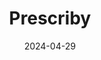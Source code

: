 ---  
layout: startup_page  
title: "Prescriby"  
id: "prescriby.com"  
permalink: "/prescribyprescriby.com04292024/"  
website: "https://www.prescriby.com/"  
funding_round: ""  
funding_amount: "€2M"  
investors: "Crowberry Capital, Investors from Canada, Denmark and Iceland"  
about: "Prescriby is a biotech startup that developed a treatment management platform for addictive medication. The app helps patients taper down their medication using clinician-created tapering plans, allowing remote monitoring of patient progress. The platform aims to improve the safety of addictive medication treatment and reduce harm from the opioid crisis."  
markets: "Healthtech, Biotech"  
hq: "Reykjavík, Gullbringusysla, Iceland"  
founded_year: "2019"  
linkedin: "https://is.linkedin.com/company/prescriby"  
twitter: ""  
instagram: ""  
facebook: "https://www.facebook.com/nordverse"  
crunchbase: "https://www.crunchbase.com/organization/prescriby"  
pitchbook: "https://pitchbook.com/profiles/company/502706-62"  

date_display: "29-Apr-2024"  
date: "2024-04-29"

# SEO Optimization  
meta_title: "Prescriby -  Funding (€2M)"  
meta_description: "Prescriby, Prescriby is a biotech startup that developed a treatment management platform for addictive medication. The app helps patients taper down their medica..."  
meta_keywords: "Prescriby, Healthtech, Biotech,  funding"  
canonical_url: "https://startup.projectstartups.com/prescribyprescriby.com04292024/"  
---